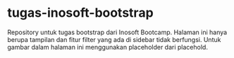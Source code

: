 # tugas-inosoft-bootstrap

Repository untuk tugas bootstrap dari Inosoft Bootcamp. Halaman ini hanya berupa tampilan dan
fitur filter yang ada di sidebar tidak berfungsi. Untuk gambar dalam halaman ini menggunakan
placeholder dari placehold.
